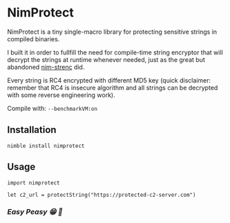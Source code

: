 
# NimProtect

NimProtect is a tiny single-macro library for protecting sensitive strings in compiled binaries. 

I built it in order to fullfill the need for compile-time string encryptor that will decrypt the strings at runtime whenever needed, just as the great but abandoned [nim-strenc](https://github.com/Yardanico/nim-strenc) did.

Every string is RC4 encrypted with different MD5 key (quick disclaimer: remember that RC4 is insecure algorithm and all strings can be decrypted with some reverse engineering work).

Compile with: `--benchmarkVM:on`

## Installation

```
nimble install nimprotect
```

## Usage

```
import nimprotect

let c2_url = protectString("https://protected-c2-server.com")
```

### *Easy Peasy :grin: :metal:*
  
